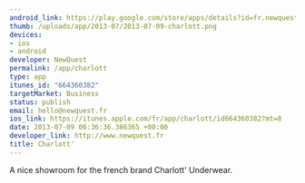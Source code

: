```yaml
--- 
android_link: https://play.google.com/store/apps/details?id=fr.newquest.charlott
thumb: /uploads/app/2013-07/2013-07-09-charlott.png
devices: 
- ios
- android
developer: NewQuest
permalink: /app/charlott
type: app
itunes_id: "664360382"
targetMarket: Business
status: publish
email: hello@newquest.fr
ios_link: https://itunes.apple.com/fr/app/charlott/id664360382?mt=8
date: 2013-07-09 06:36:36.386365 +00:00
developer_link: http://www.newquest.fr
title: Charlott'
---
```


A nice showroom for the french brand Charlott' Underwear.

